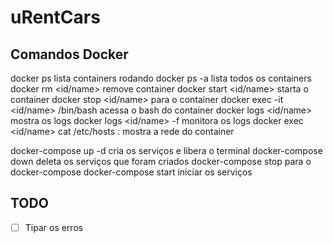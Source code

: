 # uRentCars

## Comandos Docker
docker ps               lista containers rodando
docker ps -a            lista todos os containers
docker rm <id/name>     remove container
docker start <id/name>  starta o container
docker stop <id/name>   para o container
docker exec -it <id/name> /bin/bash   acessa o bash do container
docker logs <id/name>     mostra os logs
docker logs <id/name> -f  monitora os logs
docker exec <id/name> cat /etc/hosts  : mostra a rede do container

docker-compose up -d    cria os serviços e libera o terminal
docker-compose down     deleta os serviços que foram criados
docker-compose stop     para o docker-compose
docker-compose start    iniciar os serviços


## TODO
- [ ] Tipar os erros
